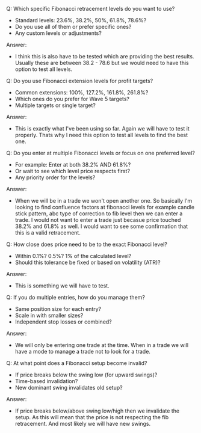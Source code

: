 Q: Which specific Fibonacci retracement levels do you want to use?
  - Standard levels: 23.6%, 38.2%, 50%, 61.8%, 78.6%?
  - Do you use all of them or prefer specific ones?
  - Any custom levels or adjustments?

  Answer: 
   - I think this is also have to be tested which are providing the best results. Usually these are between 38.2 - 78.6 but we would need to have this option to test all levels.

 Q: Do you use Fibonacci extension levels for profit targets?
  - Common extensions: 100%, 127.2%, 161.8%, 261.8%?
  - Which ones do you prefer for Wave 5 targets?
  - Multiple targets or single target?

  Answer:
   - This is exactly what I've been using so far. Again we will have to test it properly. Thats why I need this option to test all levels to find the best one.

Q: Do you enter at multiple Fibonacci levels or focus on one preferred level?
  - For example: Enter at both 38.2% AND 61.8%?
  - Or wait to see which level price respects first?
  - Any priority order for the levels?
  
  Answer:
   - When we will be in a trade we won't open another one. So basically I'm looking to find confluence factors at fibonacci levels for example candle stick pattern, abc type of correction to fib level then we can enter a trade. I would not want to enter a trade just becasue price touched 38.2% and 61.8% as well. I would want to see some confirmation that this is a valid retracement.

Q: How close does price need to be to the exact Fibonacci level?
  - Within 0.1%? 0.5%? 1% of the calculated level?
  - Should this tolerance be fixed or based on volatility (ATR)?

  Answer:
   - This is something we will have to test.

Q: If you do multiple entries, how do you manage them?
  - Same position size for each entry?
  - Scale in with smaller sizes?
  - Independent stop losses or combined?

  Answer:
   - We will only be entering one trade at the time. When in a trade we will have a mode to manage a trade not to look for a trade.

  Q: At what point does a Fibonacci setup become invalid?
  - If price breaks below the swing low (for upward swings)?
  - Time-based invalidation?
  - New dominant swing invalidates old setup?

  Answer:
   - If price breaks below/above swing low/high then we invalidate the setup. As this will mean that the price is not respecting the fib retracement. And most likely we will have new swings.